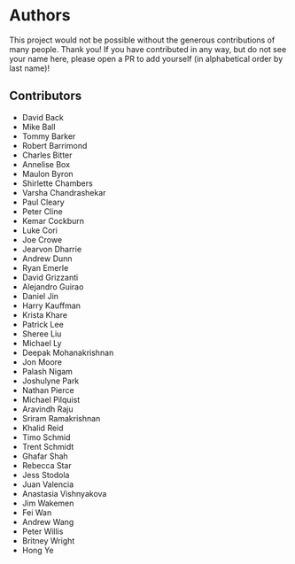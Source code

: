 # Authors

This project would not be possible without the generous contributions of many people. Thank you! If you have contributed
in any way, but do not see your name here, please open a PR to add yourself (in alphabetical order by last name)!

## Contributors

- David Back
- Mike Ball
- Tommy Barker
- Robert Barrimond
- Charles Bitter
- Annelise Box
- Maulon Byron
- Shirlette Chambers
- Varsha Chandrashekar
- Paul Cleary
- Peter Cline
- Kemar Cockburn
- Luke Cori
- Joe Crowe
- Jearvon Dharrie
- Andrew Dunn
- Ryan Emerle
- David Grizzanti
- Alejandro Guirao
- Daniel Jin
- Harry Kauffman
- Krista Khare
- Patrick Lee
- Sheree Liu
- Michael Ly
- Deepak Mohanakrishnan
- Jon Moore
- Palash Nigam
- Joshulyne Park
- Nathan Pierce
- Michael Pilquist
- Aravindh Raju
- Sriram Ramakrishnan
- Khalid Reid
- Timo Schmid
- Trent Schmidt
- Ghafar Shah
- Rebecca Star
- Jess Stodola
- Juan Valencia
- Anastasia Vishnyakova
- Jim Wakemen
- Fei Wan
- Andrew Wang
- Peter Willis
- Britney Wright
- Hong Ye
